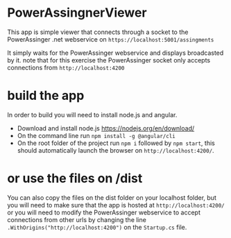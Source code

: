 # PowerAssingnerViewer

This app is simple viewer that connects through a socket to the PowerAssinger .net webservice on `https://localhost:5001/assingments`

It simply waits for the PowerAssinger webservice and displays broadcasted by it. note that for this exercise the PowerAssinger socket only accepts connections from `http://localhost:4200`

# build the app
In order to build you will need to install node.js and angular.
- Download and install node.js https://nodejs.org/en/download/
- On the command line run `npm install -g @angular/cli`
- On the root folder of the project run `npm i` followed by `npm start`, this should automatically launch the browser on `http://localhost:4200/`.

# or use the files on /dist
You can also copy the files on the dist folder on your localhost folder, but you will need to make sure that the app is hosted at `http://localhost:4200/` or you will need to modify the PowerAssinger webservice to accept connections from other urls by changing the line `.WithOrigins("http://localhost:4200")` on the `Startup.cs` file.

